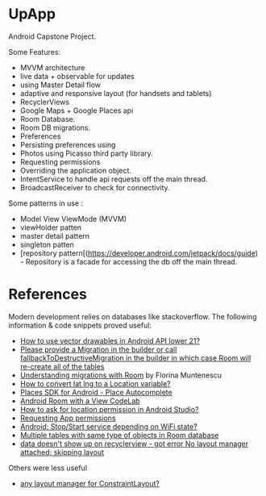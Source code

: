 # UpApp

Android Capstone Project.

Some Features:

* MVVM architecture
* live data + observable for updates
* using Master Detail flow
* adaptive and responsive layout (for handsets and tablets)
* RecyclerViews
* Google Maps + Google Places api
* Room Database.
* Room DB migrations.
* Preferences
* Persisting preferences using
* Photos using Picasso third party library.
* Requesting permissions
* Overriding the application object.
* IntentService to handle api requests off the main thread.
* BroadcastReceiver to check for connectivity.


Some patterns in use :

* Model View ViewMode (MVVM)
* viewHolder patten
* master detail pattern
* singleton patten
* [repository pattern[(https://developer.android.com/jetpack/docs/guide) - Repository is a facade for accessing the db off the main thread.

# References

Modern development relies on databases like stackoverflow.
The following information & code snippets proved useful:

* [How to use vector drawables in Android API lower 21?](https://stackoverflow.com/questions/34417843/how-to-use-vector-drawables-in-android-api-lower-21/34417988)
* [Please provide a Migration in the builder or call fallbackToDestructiveMigration in the builder in which case Room will re-create all of the tables](https://stackoverflow.com/questions/49629656/please-provide-a-migration-in-the-builder-or-call-fallbacktodestructivemigration)
* [Understanding migrations with Room](https://medium.com/androiddevelopers/understanding-migrations-with-room-f01e04b07929) by Florina Muntenescu
* [How to convert lat lng to a Location variable?](https://stackoverflow.com/questions/31099140/how-to-convert-lat-lng-to-a-location-variable)
* [Places SDK for Android - Place Autocomplete](https://developers.google.com/places/android-sdk/autocomplete#get_place_predictions_programmatically)
* [Android Room with a View CodeLab](https://codelabs.developers.google.com/codelabs/android-room-with-a-view)
* [How to ask for location permission in Android Studio?](https://stackoverflow.com/questions/57098852/how-to-ask-for-location-permission-in-android-studio)
* [Requesting App permissions](https://developer.android.com/training/permissions/requesting)
* [Android: Stop/Start service depending on WiFi state?](https://stackoverflow.com/questions/7094606/android-stop-start-service-depending-on-wifi-state)
* [Multiple tables with same type of objects in Room database](https://stackoverflow.com/questions/48279481/multiple-tables-with-same-type-of-objects-in-room-database)
* [data doesn't show up on recyclerview - got error No layout manager attached; skipping layout](https://stackoverflow.com/questions/51359950/data-doesnt-show-up-on-recyclerview-got-error-no-layout-manager-attached-ski)

Others were less useful

* [any layout manager for ConstraintLayout?](https://stackoverflow.com/questions/37803180/any-layout-manager-for-constraintlayout)
